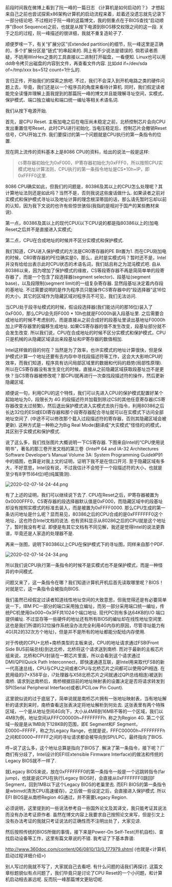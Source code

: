 
前段时间我在微博上看到了阮一峰的一篇日志 《计算机是如何启动的？》 才想起来自己之前也尝试探索x86架构计算机的启动流程来着，趁着还没遗忘就先记录下一部分结论吧. 不过相对于阮一峰的这篇博文，我的侧重点在于BIOS查找“启动顺序”(Boot Sequence)之前，也就是从按下电源到BIOS移交权限之间的这一段. 关于之后的过程，阮一峰描述的很详细，我就不重复造轮子了. 

顺便罗嗦一下，有关“扩展分区”(Extended partition)的细节，阮一峰这里是正确的，多个扩展分区是“链式”的串起来的. 网上有不少说法是错误的. 倘若读者质疑，不妨用WinHex之类的工具直接以二进制打开磁盘，一看便知. Linux也可以用dd命令拷贝出磁盘的内容到文件，再查看文件内容. 比如dd if=/dev/sda of=/tmp/xxx bs=512 count=1什么的. 

言归正传，开始我们的探索之旅吧. 不过，我们不会深入到开机电路之类的硬件问题上去，毕竟，我们还是以一个程序员的角度来看待计算机. 同时，我们假定读者能完全读懂并理解上面我提到的那篇阮一峰的博文并且能理解寻址空间，实模式、保护模式、端口独立编址和端口统一编址等相关术语名词. 

我们从按下电源开始. 

首先，是CPU Reset. 主板加电之后在电压尚未稳定之前，北桥控制芯片会向CPU发出重置信号Reset，此时CPU进行初始化. 当电压稳定后，控制芯片会撤销Reset信号，CPU开始工作. 我们要探讨的第一个问题就是CPU执行的第一条指令的位置. 

现在网上流传的资料基本上是8086 CPU的资料，给出的说法一般是这样: 

>`CS`寄存器初始化为0xF000，IP寄存器初始化为0xFFF0，所以按照CPU实模式地址计算法则，CPU执行的第一条指令地址是CS*10h+IP，即0xFFFF0这里. 

8086 CPU确实如此，但我们的问题是，80386及其以上的CPU怎么处理呢？其计算地址法则还是如此吗？当然不是，否则我说这些废话做什么. 如果读者之前对实模式和保护模式寻址以及地址计算的理念根深蒂固的话，那么请先暂时忘却以前的认知，因为我下文说的也许有些惊世骇俗(我指的是相对于国产的某些教材来说). 

第一点，80386及其以上的现代CPU(以下CPU说的都是指80386以上的)加电Reset之后并不是直接进入实模式; 

第二点，CPU在合成地址的时候并不区分实模式和保护模式. 

我们知道，CPU进入保护模式的方法是CR0寄存器的PE Bit置为1. 而在CPU刚加电的时候，CR0寄存器的PE位确实是0，那么，此时是实模式吗？暂时还不是，Intel并没有给给出表示此时CPU状态的术语名词，我们姑且称之为混沌模式吧. 自从80386以来，因为增加了保护模式的缘故，CS等段寄存器不再是简简单单的段寄存器了，而是一个包含了段选择器(segment selector)、段基址(segment base)，以及段限制(segment limit)的一组复杂寄存器. 显然段基址决定着内存段的基地址. 不过需要说明的是作为程序员只能操作CS寄存器中的“段选择器”这16位的大小，其它的区域作为隐藏区域对程序员不可见，我们无法访问. 

当CPU处于段寻址模式的时候，假设段选择器(我们能访问的那16位)装入了0xF000，那么CPU会先将F000 * 10h也就是F0000h装入段基址里. 之后需要合成地址的时候不考虑别的，而是直接从之前合成好的段基址里读出基地址F0000h加上IP寄存器里的偏移生成地址. 如果CS寄存器的值不发生改变，段基址部分就不会发生改变. 所以我们说，CPU在合成地址的时候不区分实模式和保护模式，CPU只是机械的从隐藏区域读出来段基址和IP寄存器的数值相加. 

Intel这样做的目的何在？当然是为了效率，也许实模式的地址计算很快，但是保护模式计算一个地址还要有去内存中寻找段描述符等工作，这会大大影响CPU的效率，而我们知道，程序具有访问局部区域里的数据和代码的趋势(局部性原理). 所以在CS寄存器没有发生变化的时候，直接从之前隐藏区域获取段基址岂不是更快？当CS寄存器被修改呢？那CPU就再进行一次查找段描述符的操作，然后更新隐藏区域. 

顺便说一句，利用CPU的这个特性，我们可以先进入CPU的保护模式配置好某个起始地址为0，段限长为 4G 的段描述符并加载到除过CS的其他任意寄存器(CS寄存器改变太过频繁)，然后退出保护模式进入实模式去执行指令，利用80386之后长达32位的ESI或EDI寄存器和那个段寄存器配合寻址就可以在实模式下访问全部地址空间了. (中途不可以修改那个载入过段描述符的寄存器，否则其隐藏区域会被更新). 这种方式是一种称之为Big Real Mode(翻译成“大实模式”怪怪的)的模式，其区别于实模式和保护模式. 

说了这么多，我们找张图片大概说明一下CS寄存器. 下图来自Intel的“CPU使用说明书”，著名的那三卷开发文档的第三卷《Intel® 64 and IA-32 Architectures Software Developer’s Manual Volume 3A: System Programming Guide》P91中的插图，也算是对我上文的证明，证明下我不是在信口开河. 至于隐藏区域有多大，不好意思，Intel没有说，不过我估计不会短于一个段描述符的大小，也就是至少有8字节(64位)吧(纯属猜测). 

![2020-02-07-14-24-44.png](./images/2020-02-07-14-24-44.png)

有了上述的证明，我们可以继续说下去了. CPU在Reset之后，IP寄存器被置为0x0000FFF0，CS寄存器的段选择器默认值是0xF000，而隐藏区域中的段基址却没有按照实模式的标准去装入，而是被置为0xFFFF0000. 那么CPU生成的第一条访问地址是什么呢？显而易见，80386之后的CPU合成的是0xFFFFFFF0这个地址，这也符合Intel文档的说法. 也有资料显示从80286之后的CPU就是这个地址了，暂时我没有考证. 即便是有其它文档有不同见解，我还是觉得Intel的说法更靠谱，毕竟还是人家造的处理器不是. 

再来一张图，说明下80386以上CPU在保护模式下的寻址图，同样来自那个PDF. 

![2020-02-07-14-24-34.png](./images/2020-02-07-14-24-34.png)

所以我们说CPU执行第一条指令的时候不是实模式也不是保护模式，而是一种怪异的中间模式. 

问题又来了，这一条指令在哪？我们知道计算机开机后首先读取哪里呢？BIOS！对就是它，这一条指令会被指向BIOS. 

我们虽然已经假定过读者知道线性地址空间的大致意思，但我觉得还是有必要简单说一下，IBM PC一部分的端口采用独立编址，而另一部分采用端口统一编址，传统PC机使用0x000~0x3FF共1024个端口地址. 现代PC则有多达64KB的I/O 端口提供编址. 不过显存等一些硬件的地址还有所有BIOS的编址却在线性地址空间里. 这也是我们所谓的32位操作系统没办法完全利用4G内存的原因，尽管寻址能力有4G(共2的32次方个地址)，但是并不是所有的地址都能分配给内存使用. 

对于传统的CPU+北桥+南桥类型的主板来说，CPU的地址请求通过FSB(Front Side BUS前端总线)到达北桥，北桥将这个请求送到南桥. 而对于最新的主板芯片组来说，北桥和CPU封装在一颗芯片里面，所以会看到这个请求通过DMI/QPI(Quick Path Interconnect，即快速通道互联，是Intel用来取代FSB的新一代高速总线，CPU与CPU之间或者CPU与北桥芯片之间都可以使用QPI相连. 在民用级的i7+X58平台，i7处理器与X58北桥芯片之间就通过QPI总线相连)被送到南桥. 请求到达南桥后，南桥根据目前的地址映射表的设置决定是否将请求转发到SPI(Serial Peripheral Interface)或者LPC(Low Pin Count). 

这里貌似说的过于底层了，简单说就是南桥芯片拥有一张地址映射表，当有地址解析的请求到来时，南桥查看这张表决定将地址解析到何处去. 这张表里有两个特殊区域，一个是从地址空间4G向下，大小从4MB到16MB不等的一个区域，我们以4MB为例，地址空间从FFFC00000h~FFFFFFFFh. 称之为Region 4G. 第二个区域一般是是从1MB向下128KB的范围，即E Segment和F Segment，E0000~FFFFF，称之为Legacy Range，也就是说，FFFC00000h~FFFFFFFFh之间和E0000~FFFFF之间的寻址请求都会被导向到SPI/LPC，最终指向了BIOS. 

呼~说了这么多，这个地址总算是指向了BIOS了. 解决了第一条指令，接下呢？厂商们有分歧了，Intel设计的EFI(Extensible Firmware Interface)的做法和传统的Legacy BIOS就不一样了. 

就Legacy BIOS来说，放在0xFFFFFFF0的第一条指令一般是一个远跳转指令(far jump)，也就是说CPU在执行Legacy BIOS时，会直接从0xFFFFFFF0跳回F Segment，回到1MB以下这个Legacy BIOS的老巢里去. 而EFI BIOS的第一条指令是wbinvd(清洗CPU高速缓存)，之后做一些设定之后，会直接进入保护模式. 所以EFI BIOS是从南桥Region 4G通过，并不需要Legacy Region. 

必须说明，这里提到的一些说法参考自一些国外论文及其译文，我只能考证其说法而没有办法考证原作者. 虽然在博文内容上我要求自己按照论文来写，但是引文上没有办法考证的我就只考证说法的正确性而不注明出处了，大家见谅. 

然后按照传统的BIOS所做的事情，接下来是Power-On Self-Test(开机自检)、查找启动设备等工作，这里有篇文章说的不错. 我考证了下基本靠谱: 

http://www.360doc.com/content/06/0810/13/0_177979.shtml (也就是<计算机启动过程详细介绍>)

别人写过的我就不写了，大家就自己去看吧. 有什么问题的话我们再探讨. 这篇文章标题貌似有点问题了，我们毕竟只是讨论了CPU Reset的一个小问题，和计算机启动相去甚远呢. 反而阮一峰那篇博文更贴切呢. 